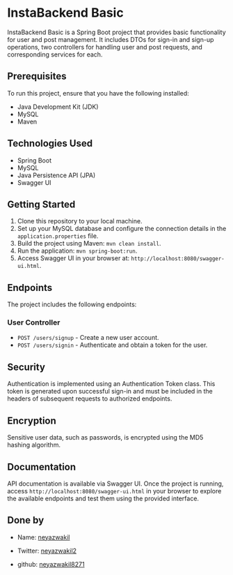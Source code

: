 # InstaBackend Basic

InstaBackend Basic is a Spring Boot project that provides basic functionality for user and post management. It includes DTOs for sign-in and sign-up operations, two controllers for handling user and post requests, and corresponding services for each.

## Prerequisites

To run this project, ensure that you have the following installed:

- Java Development Kit (JDK)
- MySQL
- Maven

## Technologies Used

- Spring Boot
- MySQL
- Java Persistence API (JPA)
- Swagger UI

## Getting Started

1. Clone this repository to your local machine.
2. Set up your MySQL database and configure the connection details in the `application.properties` file.
3. Build the project using Maven: `mvn clean install`.
4. Run the application: `mvn spring-boot:run`.
5. Access Swagger UI in your browser at: `http://localhost:8080/swagger-ui.html`.

## Endpoints

The project includes the following endpoints:

### User Controller

- `POST /users/signup` - Create a new user account.
- `POST /users/signin` - Authenticate and obtain a token for the user.


## Security

Authentication is implemented using an Authentication Token class. This token is generated upon successful sign-in and must be included in the headers of subsequent requests to authorized endpoints.

## Encryption

Sensitive user data, such as passwords, is encrypted using the MD5 hashing algorithm.

## Documentation

API documentation is available via Swagger UI. Once the project is running, access `http://localhost:8080/swagger-ui.html` in your browser to explore the available endpoints and test them using the provided interface.



## Done by 

- Name: [neyazwakil](https://github.com/Neyazwakil/gitassign)

- Twitter: [neyazwakil2](https://twitter.com/your_twitter_id)
- github:  [neyazwakil8271](https://github.com/)

